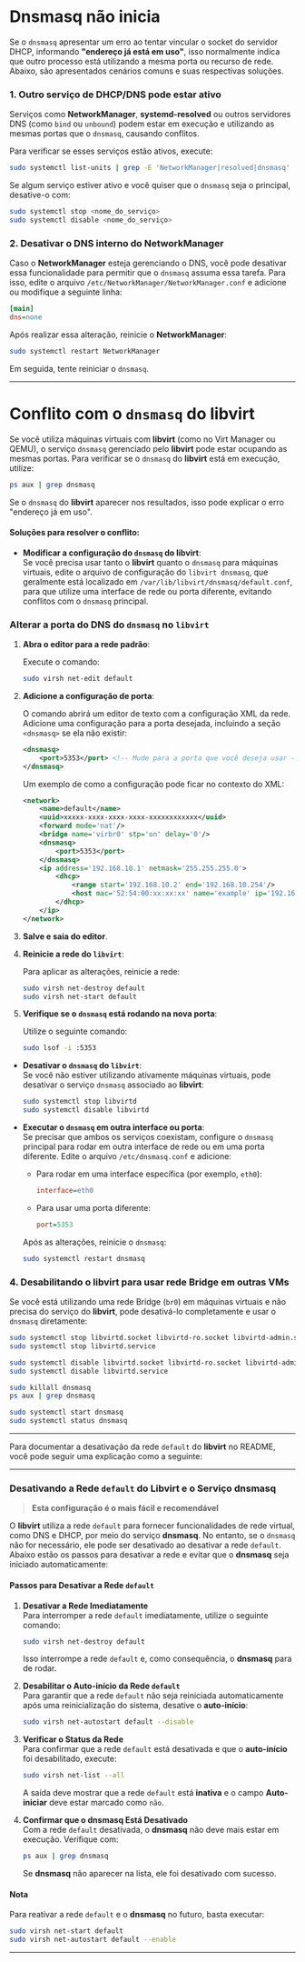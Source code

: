 # Dnsmasq não inicia

Se o `dnsmasq` apresentar um erro ao tentar vincular o socket do servidor DHCP, informando **"endereço já está em uso"**, isso normalmente indica que outro processo está utilizando a mesma porta ou recurso de rede. Abaixo, são apresentados cenários comuns e suas respectivas soluções.

### 1. Outro serviço de DHCP/DNS pode estar ativo

Serviços como **NetworkManager**, **systemd-resolved** ou outros servidores DNS (como `bind` ou `unbound`) podem estar em execução e utilizando as mesmas portas que o `dnsmasq`, causando conflitos.

Para verificar se esses serviços estão ativos, execute:

```bash
sudo systemctl list-units | grep -E 'NetworkManager|resolved|dnsmasq'
```

Se algum serviço estiver ativo e você quiser que o `dnsmasq` seja o principal, desative-o com:

```bash
sudo systemctl stop <nome_do_serviço>
sudo systemctl disable <nome_do_serviço>
```

### 2. Desativar o DNS interno do NetworkManager

Caso o **NetworkManager** esteja gerenciando o DNS, você pode desativar essa funcionalidade para permitir que o `dnsmasq` assuma essa tarefa. Para isso, edite o arquivo `/etc/NetworkManager/NetworkManager.conf` e adicione ou modifique a seguinte linha:

```ini
[main]
dns=none
```

Após realizar essa alteração, reinicie o **NetworkManager**:

```bash
sudo systemctl restart NetworkManager
```

Em seguida, tente reiniciar o `dnsmasq`.
___
# Conflito com o `dnsmasq` do libvirt

Se você utiliza máquinas virtuais com **libvirt** (como no Virt Manager ou QEMU), o serviço `dnsmasq` gerenciado pelo **libvirt** pode estar ocupando as mesmas portas. Para verificar se o `dnsmasq` do **libvirt** está em execução, utilize:

```bash
ps aux | grep dnsmasq
```

Se o `dnsmasq` do **libvirt** aparecer nos resultados, isso pode explicar o erro "endereço já em uso".

#### Soluções para resolver o conflito:

- **Modificar a configuração do `dnsmasq` do libvirt**:  
  Se você precisa usar tanto o **libvirt** quanto o `dnsmasq` para máquinas virtuais, edite o arquivo de configuração do `libvirt dnsmasq`, que geralmente está localizado em `/var/lib/libvirt/dnsmasq/default.conf`, para que utilize uma interface de rede ou porta diferente, evitando conflitos com o `dnsmasq` principal.

### Alterar a porta do DNS do `dnsmasq` no `libvirt`

1. **Abra o editor para a rede padrão**:

   Execute o comando:

   ```bash
   sudo virsh net-edit default
   ```

2. **Adicione a configuração de porta**:

   O comando abrirá um editor de texto com a configuração XML da rede. Adicione uma configuração para a porta desejada, incluindo a seção `<dnsmasq>` se ela não existir:

   ```xml
   <dnsmasq>
       <port>5353</port> <!-- Mude para a porta que você deseja usar -->
   </dnsmasq>
   ```

   Um exemplo de como a configuração pode ficar no contexto do XML:

   ```xml
   <network>
       <name>default</name>
       <uuid>xxxxx-xxxx-xxxx-xxxx-xxxxxxxxxxxx</uuid>
       <forward mode='nat'/>
       <bridge name='virbr0' stp='on' delay='0'/>
       <dnsmasq>
           <port>5353</port>
       </dnsmasq>
       <ip address='192.168.10.1' netmask='255.255.255.0'>
           <dhcp>
               <range start='192.168.10.2' end='192.168.10.254'/>
               <host mac='52:54:00:xx:xx:xx' name='example' ip='192.168.10.10'/>
           </dhcp>
       </ip>
   </network>
   ```

3. **Salve e saia do editor**.

4. **Reinicie a rede do `libvirt`**:

   Para aplicar as alterações, reinicie a rede:

   ```bash
   sudo virsh net-destroy default
   sudo virsh net-start default
   ```

5. **Verifique se o `dnsmasq` está rodando na nova porta**:

   Utilize o seguinte comando:

   ```bash
   sudo lsof -i :5353
   ```

- **Desativar o `dnsmasq` do `libvirt`**:  
  Se você não estiver utilizando ativamente máquinas virtuais, pode desativar o serviço `dnsmasq` associado ao **libvirt**:

  ```bash
  sudo systemctl stop libvirtd
  sudo systemctl disable libvirtd
  ```

- **Executar o `dnsmasq` em outra interface ou porta**:  
  Se precisar que ambos os serviços coexistam, configure o `dnsmasq` principal para rodar em outra interface de rede ou em uma porta diferente. Edite o arquivo `/etc/dnsmasq.conf` e adicione:

  - Para rodar em uma interface específica (por exemplo, `eth0`):

    ```ini
    interface=eth0
    ```

  - Para usar uma porta diferente:

    ```ini
    port=5353
    ```

  Após as alterações, reinicie o `dnsmasq`:

  ```bash
  sudo systemctl restart dnsmasq
  ```

### 4. Desabilitando o libvirt para usar rede Bridge em outras VMs

Se você está utilizando uma rede Bridge (`br0`) em máquinas virtuais e não precisa do serviço do **libvirt**, pode desativá-lo completamente e usar o `dnsmasq` diretamente:

```bash
sudo systemctl stop libvirtd.socket libvirtd-ro.socket libvirtd-admin.socket
sudo systemctl stop libvirtd.service

sudo systemctl disable libvirtd.socket libvirtd-ro.socket libvirtd-admin.socket
sudo systemctl disable libvirtd.service

sudo killall dnsmasq
ps aux | grep dnsmasq

sudo systemctl start dnsmasq
sudo systemctl status dnsmasq
```
--- 
Para documentar a desativação da rede `default` do **libvirt** no README, você pode seguir uma explicação como a seguinte:

---

### Desativando a Rede `default` do Libvirt e o Serviço dnsmasq

>**Esta configuração é o mais fácil e recomendável**

O **libvirt** utiliza a rede `default` para fornecer funcionalidades de rede virtual, como DNS e DHCP, por meio do serviço **dnsmasq**. No entanto, se o `dnsmasq` não for necessário, ele pode ser desativado ao desativar a rede `default`. Abaixo estão os passos para desativar a rede e evitar que o **dnsmasq** seja iniciado automaticamente:

#### Passos para Desativar a Rede `default`

1. **Desativar a Rede Imediatamente**  
   Para interromper a rede `default` imediatamente, utilize o seguinte comando:
   ```bash
   sudo virsh net-destroy default
   ```
   Isso interrompe a rede `default` e, como consequência, o **dnsmasq** para de rodar.

2. **Desabilitar o Auto-início da Rede `default`**  
   Para garantir que a rede `default` não seja reiniciada automaticamente após uma reinicialização do sistema, desative o **auto-início**:
   ```bash
   sudo virsh net-autostart default --disable
   ```

3. **Verificar o Status da Rede**  
   Para confirmar que a rede `default` está desativada e que o **auto-início** foi desabilitado, execute:
   ```bash
   sudo virsh net-list --all
   ```
   A saída deve mostrar que a rede `default` está **inativa** e o campo **Auto-iniciar** deve estar marcado como `não`.

4. **Confirmar que o dnsmasq Está Desativado**  
   Com a rede `default` desativada, o **dnsmasq** não deve mais estar em execução. Verifique com:
   ```bash
   ps aux | grep dnsmasq
   ```
   Se **dnsmasq** não aparecer na lista, ele foi desativado com sucesso.

#### Nota
Para reativar a rede `default` e o **dnsmasq** no futuro, basta executar:

```bash
sudo virsh net-start default
sudo virsh net-autostart default --enable
```

---
